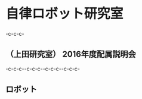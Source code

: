 <h1 style="font-size:250%">自律ロボット研究室</h1>-c-c-c-<h2>（上田研究室） 2016年度配属説明会</h2>-c-c-c--c-c-c-<!--nextpage-->-c-c-c--c-c-c-<h2>ロボット</h2>
